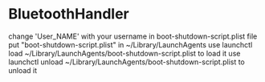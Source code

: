 # BluetoothHandler
change 'User_NAME' with your username in boot-shutdown-script.plist file
put "boot-shutdown-script.plist" in ~/Library/LaunchAgents
use launchctl load ~/Library/LaunchAgents/boot-shutdown-script.plist to load it
use launchctl unload ~/Library/LaunchAgents/boot-shutdown-script.plist to unload it
